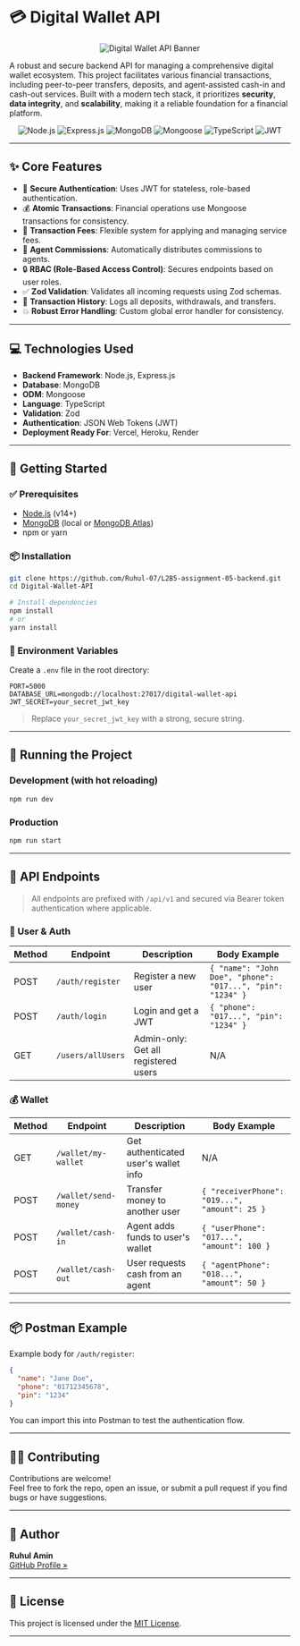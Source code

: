 # 💳 Digital Wallet API

<p align="center">
  <img src="https://placehold.co/600x150/2E8B57/white?text=Digital+Wallet+API" alt="Digital Wallet API Banner" />
</p>

A robust and secure backend API for managing a comprehensive digital wallet ecosystem. This project facilitates various financial transactions, including peer-to-peer transfers, deposits, and agent-assisted cash-in and cash-out services. Built with a modern tech stack, it prioritizes **security**, **data integrity**, and **scalability**, making it a reliable foundation for a financial platform.

<p align="center">
  <img src="https://img.shields.io/badge/Node.js-339933?style=for-the-badge&logo=nodedotjs&logoColor=white" alt="Node.js" />
  <img src="https://img.shields.io/badge/Express.js-000000?style=for-the-badge&logo=express&logoColor=white" alt="Express.js" />
  <img src="https://img.shields.io/badge/MongoDB-47A248?style=for-the-badge&logo=mongodb&logoColor=white" alt="MongoDB" />
  <img src="https://img.shields.io/badge/Mongoose-8A2BE2?style=for-the-badge&logo=mongoose&logoColor=white" alt="Mongoose" />
  <img src="https://img.shields.io/badge/TypeScript-3178C6?style=for-the-badge&logo=typescript&logoColor=white" alt="TypeScript" />
  <img src="https://img.shields.io/badge/JWT-000000?style=for-the-badge&logo=jsonwebtokens&logoColor=white" alt="JWT" />
</p>

---

## ✨ Core Features

- 🔐 **Secure Authentication**: Uses JWT for stateless, role-based authentication.
- 💰 **Atomic Transactions**: Financial operations use Mongoose transactions for consistency.
- 💸 **Transaction Fees**: Flexible system for applying and managing service fees.
- 🤝 **Agent Commissions**: Automatically distributes commissions to agents.
- 🔒 **RBAC (Role-Based Access Control)**: Secures endpoints based on user roles.
- ✅ **Zod Validation**: Validates all incoming requests using Zod schemas.
- 📜 **Transaction History**: Logs all deposits, withdrawals, and transfers.
- 💥 **Robust Error Handling**: Custom global error handler for consistency.

---

## 💻 Technologies Used

- **Backend Framework**: Node.js, Express.js  
- **Database**: MongoDB  
- **ODM**: Mongoose  
- **Language**: TypeScript  
- **Validation**: Zod  
- **Authentication**: JSON Web Tokens (JWT)  
- **Deployment Ready For**: Vercel, Heroku, Render

---

## 🚀 Getting Started

### ✅ Prerequisites

- [Node.js](https://nodejs.org/) (v14+)
- [MongoDB](https://www.mongodb.com/) (local or [MongoDB Atlas](https://www.mongodb.com/cloud/atlas))
- npm or yarn

### 📦 Installation

```bash
git clone https://github.com/Ruhul-07/L2B5-assignment-05-backend.git
cd Digital-Wallet-API

# Install dependencies
npm install
# or
yarn install
```

### 🔐 Environment Variables

Create a `.env` file in the root directory:

```
PORT=5000
DATABASE_URL=mongodb://localhost:27017/digital-wallet-api
JWT_SECRET=your_secret_jwt_key
```

> Replace `your_secret_jwt_key` with a strong, secure string.

---

## 🏃 Running the Project

### Development (with hot reloading)

```bash
npm run dev
```

### Production

```bash
npm run start
```

---

## 📄 API Endpoints

> All endpoints are prefixed with `/api/v1` and secured via Bearer token authentication where applicable.

### 🧍 User & Auth

| Method | Endpoint         | Description                        | Body Example |
|--------|------------------|------------------------------------|--------------|
| POST   | `/auth/register` | Register a new user                | `{ "name": "John Doe", "phone": "017...", "pin": "1234" }` |
| POST   | `/auth/login`    | Login and get a JWT                | `{ "phone": "017...", "pin": "1234" }` |
| GET    | `/users/allUsers`| Admin-only: Get all registered users | N/A          |

### 💰 Wallet

| Method | Endpoint             | Description                          | Body Example |
|--------|----------------------|--------------------------------------|--------------|
| GET    | `/wallet/my-wallet`  | Get authenticated user's wallet info | N/A          |
| POST   | `/wallet/send-money` | Transfer money to another user       | `{ "receiverPhone": "019...", "amount": 25 }` |
| POST   | `/wallet/cash-in`    | Agent adds funds to user's wallet    | `{ "userPhone": "017...", "amount": 100 }` |
| POST   | `/wallet/cash-out`   | User requests cash from an agent     | `{ "agentPhone": "018...", "amount": 50 }` |

---

## 📦 Postman Example

Example body for `/auth/register`:

```json
{
  "name": "Jane Doe",
  "phone": "01712345678",
  "pin": "1234"
}
```

You can import this into Postman to test the authentication flow.

---

## 🧑‍💻 Contributing

Contributions are welcome!  
Feel free to fork the repo, open an issue, or submit a pull request if you find bugs or have suggestions.

---

## 👤 Author

**Ruhul Amin**  
[GitHub Profile »](https://github.com/Ruhul-07)

---

## 📝 License

This project is licensed under the [MIT License](./LICENSE).

---
